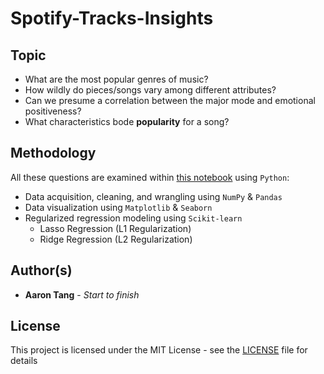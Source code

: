 # Spotify-Tracks-Insights

## Topic
- What are the most popular genres of music?
- How wildly do pieces/songs vary among different attributes?
- Can we presume a correlation between the major mode and emotional positiveness?
- What characteristics bode **popularity** for a song?

## Methodology
All these questions are examined within [this notebook](./src/SpotifyTracksInsights.ipynb) using `Python`:
- Data acquisition, cleaning, and wrangling using `NumPy` & `Pandas`
- Data visualization using `Matplotlib` & `Seaborn`
- Regularized regression modeling using `Scikit-learn`
  - Lasso Regression (L1 Regularization)
  - Ridge Regression (L2 Regularization)

## Author(s)
- **Aaron Tang** - *Start to finish*
## License
This project is licensed under the MIT License - see the [LICENSE](./LICENSE) file for details